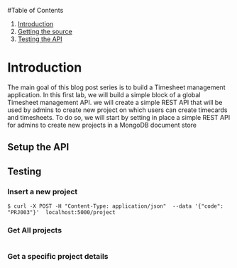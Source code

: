 
#Table of Contents
1. [Introduction](#introduction)
2. [Getting the source](#setup)
3. [Testing the API](#testing)


# Introduction <a href=introduction></a>

The main goal of this blog post series is to build a Timesheet management application.
In this first lab, we will build a simple block of a global Timesheet management API.
we will create a simple REST API that will be used by admins to create new project on which users can create timecards and timesheets.
To do so, we will start by setting in place a simple REST API for admins to create new projects in a MongoDB document store


## Setup the API<a name="setup"></a>



## Testing <a name="testing"></a>

### Insert a new project

```
$ curl -X POST -H "Content-Type: application/json"  --data '{"code": "PRJ003"}'  localhost:5000/project
```

### Get All projects

```
```

### Get a specific project details

```
```
